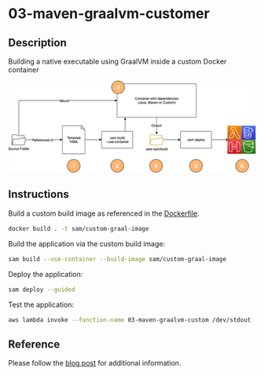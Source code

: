 # 03-maven-graalvm-customer

## Description

Building a native executable using GraalVM inside a custom Docker container

![Overview](../resources/sam_container.png)

## Instructions

Build a custom build image as referenced in the [Dockerfile](Dockerfile).

```bash
docker build . -t sam/custom-graal-image
```

Build the application via the custom build image:

```bash
sam build --use-container --build-image sam/custom-graal-image
```

Deploy the application:

```bash
sam deploy --guided
```

Test the application:

```bash
aws lambda invoke --function-name 03-maven-graalvm-custom /dev/stdout | cat
```

## Reference

Please follow the [blog post]() for additional information.